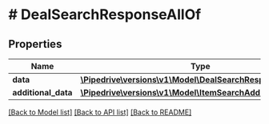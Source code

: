 # # DealSearchResponseAllOf

## Properties

Name | Type | Description | Notes
------------ | ------------- | ------------- | -------------
**data** | [**\Pipedrive\versions\v1\Model\DealSearchResponseAllOfData**](DealSearchResponseAllOfData.md) |  | [optional]
**additional_data** | [**\Pipedrive\versions\v1\Model\ItemSearchAdditionalData**](ItemSearchAdditionalData.md) |  | [optional]

[[Back to Model list]](../README.md#documentation-for-models) [[Back to API list]](../README.md#documentation-for-api-endpoints) [[Back to README]](../README.md)
